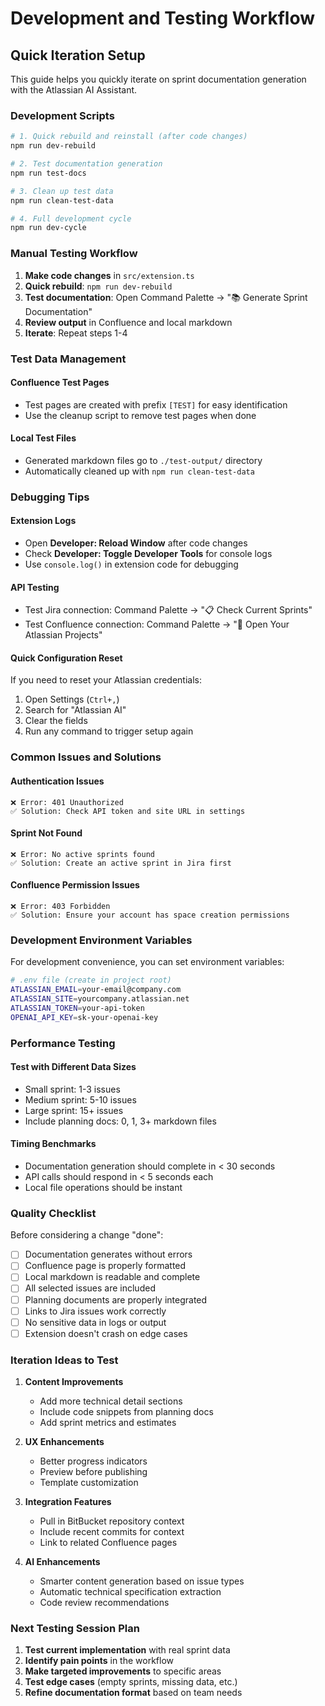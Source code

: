 # Development and Testing Workflow

## Quick Iteration Setup

This guide helps you quickly iterate on sprint documentation generation with the Atlassian AI Assistant.

### Development Scripts

```bash
# 1. Quick rebuild and reinstall (after code changes)
npm run dev-rebuild

# 2. Test documentation generation
npm run test-docs

# 3. Clean up test data
npm run clean-test-data

# 4. Full development cycle
npm run dev-cycle
```

### Manual Testing Workflow

1. **Make code changes** in `src/extension.ts`
2. **Quick rebuild**: `npm run dev-rebuild`
3. **Test documentation**: Open Command Palette → "📚 Generate Sprint Documentation"
4. **Review output** in Confluence and local markdown
5. **Iterate**: Repeat steps 1-4

### Test Data Management

#### Confluence Test Pages
- Test pages are created with prefix `[TEST]` for easy identification
- Use the cleanup script to remove test pages when done

#### Local Test Files
- Generated markdown files go to `./test-output/` directory
- Automatically cleaned up with `npm run clean-test-data`

### Debugging Tips

#### Extension Logs
- Open **Developer: Reload Window** after code changes
- Check **Developer: Toggle Developer Tools** for console logs
- Use `console.log()` in extension code for debugging

#### API Testing
- Test Jira connection: Command Palette → "📋 Check Current Sprints"
- Test Confluence connection: Command Palette → "🚀 Open Your Atlassian Projects"

#### Quick Configuration Reset
If you need to reset your Atlassian credentials:
1. Open Settings (`Ctrl+,`)
2. Search for "Atlassian AI"
3. Clear the fields
4. Run any command to trigger setup again

### Common Issues and Solutions

#### Authentication Issues
```
❌ Error: 401 Unauthorized
✅ Solution: Check API token and site URL in settings
```

#### Sprint Not Found
```
❌ Error: No active sprints found
✅ Solution: Create an active sprint in Jira first
```

#### Confluence Permission Issues
```
❌ Error: 403 Forbidden
✅ Solution: Ensure your account has space creation permissions
```

### Development Environment Variables

For development convenience, you can set environment variables:

```bash
# .env file (create in project root)
ATLASSIAN_EMAIL=your-email@company.com
ATLASSIAN_SITE=yourcompany.atlassian.net
ATLASSIAN_TOKEN=your-api-token
OPENAI_API_KEY=sk-your-openai-key
```

### Performance Testing

#### Test with Different Data Sizes
- Small sprint: 1-3 issues
- Medium sprint: 5-10 issues  
- Large sprint: 15+ issues
- Include planning docs: 0, 1, 3+ markdown files

#### Timing Benchmarks
- Documentation generation should complete in < 30 seconds
- API calls should respond in < 5 seconds each
- Local file operations should be instant

### Quality Checklist

Before considering a change "done":

- [ ] Documentation generates without errors
- [ ] Confluence page is properly formatted
- [ ] Local markdown is readable and complete
- [ ] All selected issues are included
- [ ] Planning documents are properly integrated
- [ ] Links to Jira issues work correctly
- [ ] No sensitive data in logs or output
- [ ] Extension doesn't crash on edge cases

### Iteration Ideas to Test

1. **Content Improvements**
   - Add more technical detail sections
   - Include code snippets from planning docs
   - Add sprint metrics and estimates

2. **UX Enhancements**
   - Better progress indicators
   - Preview before publishing
   - Template customization

3. **Integration Features**
   - Pull in BitBucket repository context
   - Include recent commits for context
   - Link to related Confluence pages

4. **AI Enhancements**
   - Smarter content generation based on issue types
   - Automatic technical specification extraction
   - Code review recommendations

### Next Testing Session Plan

1. **Test current implementation** with real sprint data
2. **Identify pain points** in the workflow
3. **Make targeted improvements** to specific areas
4. **Test edge cases** (empty sprints, missing data, etc.)
5. **Refine documentation format** based on team needs
